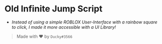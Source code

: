 # Old Infinite Jump Script
- *Instead of using a simple ROBLOX User-Interface with a rainbow square to click, I made it more accessible with a UI Library!*

> Made with ❤️ by `Ducky#3566`

